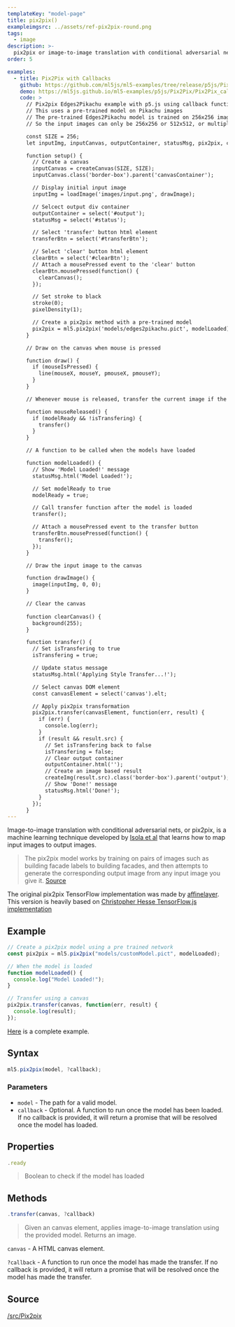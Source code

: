 ```yaml
---
templateKey: "model-page"
title: pix2pix()
exampleimgsrc: ../assets/ref-pix2pix-round.png
tags:
  - image
description: >-
  pix2pix or image-to-image translation with conditional adversarial nets.
order: 5

examples:
  - title: Pix2Pix with Callbacks
    github: https://github.com/ml5js/ml5-examples/tree/release/p5js/Pix2Pix/Pix2Pix_callback
    demo: https://ml5js.github.io/ml5-examples/p5js/Pix2Pix/Pix2Pix_callback
    code: >
      // Pix2pix Edges2Pikachu example with p5.js using callback functions
      // This uses a pre-trained model on Pikachu images
      // The pre-trained Edges2Pikachu model is trained on 256x256 images
      // So the input images can only be 256x256 or 512x512, or multiple of 256

      const SIZE = 256;
      let inputImg, inputCanvas, outputContainer, statusMsg, pix2pix, clearBtn, transferBtn, modelReady = false, isTransfering = false;

      function setup() {
        // Create a canvas
        inputCanvas = createCanvas(SIZE, SIZE);
        inputCanvas.class('border-box').parent('canvasContainer');

        // Display initial input image
        inputImg = loadImage('images/input.png', drawImage);

        // Selcect output div container
        outputContainer = select('#output');
        statusMsg = select('#status');

        // Select 'transfer' button html element
        transferBtn = select('#transferBtn');

        // Select 'clear' button html element
        clearBtn = select('#clearBtn');
        // Attach a mousePressed event to the 'clear' button
        clearBtn.mousePressed(function() {
          clearCanvas();
        });

        // Set stroke to black
        stroke(0);
        pixelDensity(1);

        // Create a pix2pix method with a pre-trained model
        pix2pix = ml5.pix2pix('models/edges2pikachu.pict', modelLoaded);
      }

      // Draw on the canvas when mouse is pressed

      function draw() {
        if (mouseIsPressed) {
          line(mouseX, mouseY, pmouseX, pmouseY);
        }
      }

      // Whenever mouse is released, transfer the current image if the model is loaded and it's not in the process of another transformation

      function mouseReleased() {
        if (modelReady && !isTransfering) {
          transfer()
        }
      }

      // A function to be called when the models have loaded

      function modelLoaded() {
        // Show 'Model Loaded!' message
        statusMsg.html('Model Loaded!');

        // Set modelReady to true
        modelReady = true;

        // Call transfer function after the model is loaded
        transfer();

        // Attach a mousePressed event to the transfer button
        transferBtn.mousePressed(function() {
          transfer();
        });
      }

      // Draw the input image to the canvas

      function drawImage() {
        image(inputImg, 0, 0);
      }

      // Clear the canvas
      
      function clearCanvas() {
        background(255);
      }

      function transfer() {
        // Set isTransfering to true
        isTransfering = true;

        // Update status message
        statusMsg.html('Applying Style Transfer...!');

        // Select canvas DOM element
        const canvasElement = select('canvas').elt;

        // Apply pix2pix transformation
        pix2pix.transfer(canvasElement, function(err, result) {
          if (err) {
            console.log(err);
          }
          if (result && result.src) {
            // Set isTransfering back to false
            isTransfering = false;
            // Clear output container
            outputContainer.html('');
            // Create an image based result
            createImg(result.src).class('border-box').parent('output');
            // Show 'Done!' message
            statusMsg.html('Done!');
          }
        });
      }
---
```


Image-to-image translation with conditional adversarial nets, or pix2pix, is a machine learning technique developed by
[Isola et al](https://github.com/phillipi/pix2pix) that learns how to map input images to output images.

> The pix2pix model works by training on pairs of images such as building facade labels to building facades, and then attempts to generate the corresponding output image from any input image you give it. [Source](https://affinelayer.com/pixsrv/)

The original pix2pix TensorFlow implementation was made by [affinelayer](https://github.com/affinelayer/pix2pix-tensorflow).
This version is heavily based on [Christopher Hesse TensorFlow.js implementation](https://github.com/affinelayer/pix2pix-tensorflow/tree/master/server)

## Example

```javascript
// Create a pix2pix model using a pre trained network
const pix2pix = ml5.pix2pix("models/customModel.pict", modelLoaded);

// When the model is loaded
function modelLoaded() {
  console.log("Model Loaded!");
}

// Transfer using a canvas
pix2pix.transfer(canvas, function(err, result) {
  console.log(result);
});
```

[Here](https://github.com/ml5js/ml5-examples/blob/master/p5js/Pix2Pix/Pix2Pix_callback/sketch.js) is a complete example.

## Syntax

```javascript
ml5.pix2pix(model, ?callback);
```

### Parameters

- `model` - The path for a valid model.
- `callback` - Optional. A function to run once the model has been loaded. If no callback is provided, it will return a promise that will be resolved once the model has loaded.

## Properties

```javascript
.ready
```

> Boolean to check if the model has loaded

## Methods

```javascript
.transfer(canvas, ?callback)
```

> Given an canvas element, applies image-to-image translation using the provided model. Returns an image.

`canvas` - A HTML canvas element.

`?callback` - A function to run once the model has made the transfer. If no callback is provided, it will return a promise that will be resolved once the model has made the transfer.

## Source

[/src/Pix2pix](https://github.com/ml5js/ml5-library/tree/release/src/Pix2pix)
